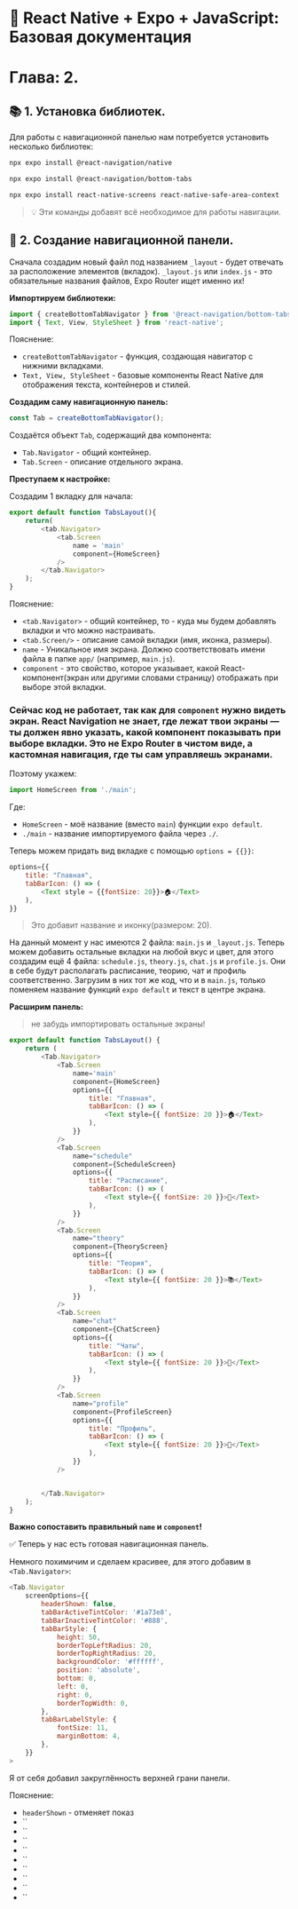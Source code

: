 # 📱 React Native + Expo + JavaScript: Базовая документация

# Глава: 2.

## 📚 1. Установка библиотек.

Для работы с навигационной панелью нам потребуется установить несколько библиотек:

```bash
npx expo install @react-navigation/native
```

```bash
npx expo install @react-navigation/bottom-tabs
```

```bash
npx expo install react-native-screens react-native-safe-area-context
```

> 💡 Эти команды добавят всё необходимое для работы навигации.

## 📑 2. Создание навигационной панели.

Сначала создадим новый файл под названием `_layout` - будет отвечать за расположение элементов (вкладок).
`_layout.js` или `index.js` - это обязательные названия файлов, Expo Router ищет именно их!

**Импортируем библиотеки:**

```JavaScript
import { createBottomTabNavigator } from '@react-navigation/bottom-tabs';
import { Text, View, StyleSheet } from 'react-native';
```

Пояснение:

- `createBottomTabNavigator` - функция, создающая навигатор с нижними вкладками.
- `Text, View, StyleSheet` - базовые компоненты React Native для отображения текста, контейнеров и стилей.

**Создадим саму навигационную панель:**

```JavaScript
const Tab = createBottomTabNavigator();
```

Создаётся объект `Tab`, содержащий два компонента:
- `Tab.Navigator` - общий контейнер.
- `Tab.Screen` - описание отдельного экрана.

**Преступаем к настройке:**

Создадим 1 вкладку для начала:

```JavaScript
export default function TabsLayout(){
    return(
        <tab.Navigator>
            <tab.Screen
                name = 'main'
                component={HomeScreen}
            />
        </tab.Navigator>
    );
}
```

Пояснение:

- `<tab.Navigator>` - общий контейнер, то - куда мы будем добавлять вкладки и что можно настраивать.
- `<tab.Screen/>` - описание самой вкладки (имя, иконка, размеры).
- `name` - Уникальное имя экрана. Должно соответствовать имени файла в папке `app/` (например, `main.js`).
- `component` - это свойство, которое указывает, какой React-компонент(экран или другими словами страницу) отображать при выборе этой вкладки.

### Сейчас код не работает, так как для `component` нужно видеть экран. React Navigation не знает, где лежат твои экраны — **ты должен явно указать, какой компонент показывать при выборе вкладки.** Это не Expo Router в чистом виде, а кастомная навигация, где ты сам управляешь экранами.

Поэтому укажем:

```JavaScript
import HomeScreen from './main';
```

Где:

- `HomeScreen` - моё название (вместо `main`) функции `expo default`.
- `./main` - название импортируемого файла через `./`.

Теперь можем придать вид вкладке с помощью `options = {{}}`:

```JavaScript
options={{
    title: "Главная",
    tabBarIcon: () => (
        <Text style = {{fontSize: 20}}>🏠</Text>
    ),
}}
```

> Это добавит название и иконку(размером: 20).

На данный момент у нас имеются 2 файла: `main.js` и `_layout.js`.
Теперь можем добавить остальные вкладки на любой вкус и цвет, для этого создадим ещё 4 файла: `schedule.js`, `theory.js`, `chat.js` и `profile.js`.
Они в себе будут располагать расписание, теорию, чат и профиль соответственно.
Загрузим в них тот же код, что и в `main.js`, только поменяем название функций `expo default` и текст в центре экрана.

**Расширим панель:**

> не забудь импортировать остальные экраны!

```JavaScript
export default function TabsLayout() {
    return (
        <Tab.Navigator>
            <Tab.Screen
                name='main'
                component={HomeScreen}
                options={{
                    title: "Главная",
                    tabBarIcon: () => (
                        <Text style={{ fontSize: 20 }}>🏠</Text>
                    ),
                }}
            />
            <Tab.Screen
                name="schedule"
                component={ScheduleScreen}
                options={{
                    title: "Расписание",
                    tabBarIcon: () => (
                        <Text style={{ fontSize: 20 }}>📅</Text>
                    ),
                }}
            />
            <Tab.Screen
                name="theory"
                component={TheoryScreen}
                options={{
                    title: "Теория",
                    tabBarIcon: () => (
                        <Text style={{ fontSize: 20 }}>📚</Text>
                    ),
                }}
            />
            <Tab.Screen
                name="chat"
                component={ChatScreen}
                options={{
                    title: "Чаты",
                    tabBarIcon: () => (
                        <Text style={{ fontSize: 20 }}>💬</Text>
                    ),
                }}
            />
            <Tab.Screen
                name="profile"
                component={ProfileScreen}
                options={{
                    title: "Профиль",
                    tabBarIcon: () => (
                        <Text style={{ fontSize: 20 }}>👤</Text>
                    ),
                }}
            />


        </Tab.Navigator>
    );
}
```

**Важно сопоставить правильный `name` и `component`!**

✅ Теперь у нас есть готовая навигационная панель.

Немного похимичим и сделаем красивее, для этого добавим в `<Tab.Navigator>`:

```JavaScript
<Tab.Navigator
    screenOptions={{
        headerShown: false,
        tabBarActiveTintColor: '#1a73e8',
        tabBarInactiveTintColor: '#888',
        tabBarStyle: {
            height: 50,
            borderTopLeftRadius: 20,   
            borderTopRightRadius: 20,  
            backgroundColor: '#ffffff', 
            position: 'absolute',       
            bottom: 0,
            left: 0,
            right: 0,
            borderTopWidth: 0,
        },
        tabBarLabelStyle: {
            fontSize: 11,
            marginBottom: 4,
        },
    }}
>
```

Я от себя добавил закруглённость верхней грани панели.

Пояснение:

- `headerShown` - отменяет показ 
- ``
- ``
- ``
- ``
- ``
- ``
- ``
- ``
- ``
